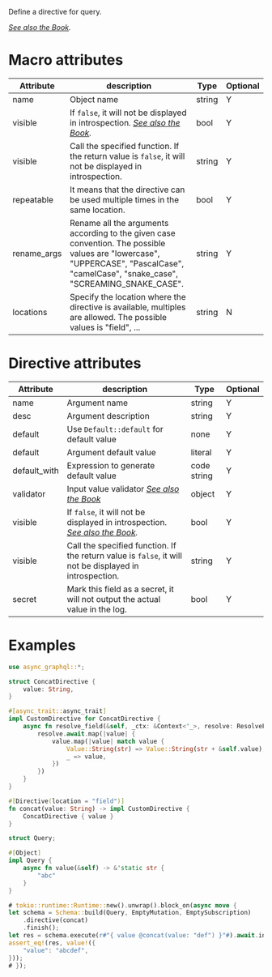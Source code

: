 Define a directive for query.

*[See also the Book](https://async-graphql.github.io/async-graphql/en/custom_directive.html).*

# Macro attributes

| Attribute   | description                                                                                                                                                                         | Type   | Optional |
|-------------|-------------------------------------------------------------------------------------------------------------------------------------------------------------------------------------|--------|----------|
| name        | Object name                                                                                                                                                                         | string | Y        |
| visible     | If `false`, it will not be displayed in introspection. *[See also the Book](https://async-graphql.github.io/async-graphql/en/visibility.html).*                                     | bool   | Y        |
| visible     | Call the specified function. If the return value is `false`, it will not be displayed in introspection.                                                                             | string | Y        |
| repeatable  | It means that the directive can be used multiple times in the same location.                                                                                                        | bool   | Y        |
| rename_args | Rename all the arguments according to the given case convention. The possible values are "lowercase", "UPPERCASE", "PascalCase", "camelCase", "snake_case", "SCREAMING_SNAKE_CASE". | string | Y        |
| locations   | Specify the location where the directive is available, multiples are allowed. The possible values is "field", ...                                                                   | string | N        |

# Directive attributes

| Attribute    | description                                                                                                                                     | Type        | Optional |
|--------------|-------------------------------------------------------------------------------------------------------------------------------------------------|-------------|----------|
| name         | Argument name                                                                                                                                   | string      | Y        |
| desc         | Argument description                                                                                                                            | string      | Y        |
| default      | Use `Default::default` for default value                                                                                                        | none        | Y        |
| default      | Argument default value                                                                                                                          | literal     | Y        |
| default_with | Expression to generate default value                                                                                                            | code string | Y        |
| validator    | Input value validator *[See also the Book](https://async-graphql.github.io/async-graphql/en/input_value_validators.html)*                       | object      | Y        |
| visible      | If `false`, it will not be displayed in introspection. *[See also the Book](https://async-graphql.github.io/async-graphql/en/visibility.html).* | bool        | Y        |
| visible      | Call the specified function. If the return value is `false`, it will not be displayed in introspection.                                         | string      | Y        |
| secret       | Mark this field as a secret, it will not output the actual value in the log.                                                                    | bool        | Y        |

# Examples

```rust
use async_graphql::*;

struct ConcatDirective {
    value: String,
}

#[async_trait::async_trait]
impl CustomDirective for ConcatDirective {
    async fn resolve_field(&self, _ctx: &Context<'_>, resolve: ResolveFut<'_>) -> ServerResult<Option<Value>> {
        resolve.await.map(|value| {
            value.map(|value| match value {
                Value::String(str) => Value::String(str + &self.value),
                _ => value,
            })
        })
    }
}

#[Directive(location = "field")]
fn concat(value: String) -> impl CustomDirective {
    ConcatDirective { value }
}

struct Query;

#[Object]
impl Query {
    async fn value(&self) -> &'static str {
        "abc"
    }
}

# tokio::runtime::Runtime::new().unwrap().block_on(async move {
let schema = Schema::build(Query, EmptyMutation, EmptySubscription)
    .directive(concat)
    .finish();
let res = schema.execute(r#"{ value @concat(value: "def") }"#).await.into_result().unwrap().data;
assert_eq!(res, value!({
    "value": "abcdef",
}));
# });
```
